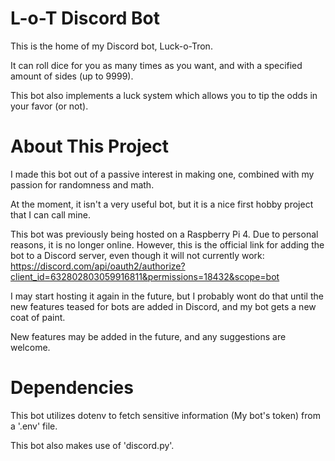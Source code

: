 # L-o-T Discord Bot
This is the home of my Discord bot, Luck-o-Tron.

It can roll dice for you as many times as you want, and with a specified amount of sides (up to 9999).

This bot also implements a luck system which allows you to tip the odds in your favor (or not).
# About This Project
I made this bot out of a passive interest in making one, combined with my passion for randomness and math.

At the moment, it isn't a very useful bot, but it is a nice first hobby project that I can call mine.

This bot was previously being hosted on a Raspberry Pi 4. Due to personal reasons, it is no longer online. However, this is the official link for adding the bot to a Discord server, even though it will not currently work:
https://discord.com/api/oauth2/authorize?client_id=632802803059916811&permissions=18432&scope=bot

I may start hosting it again in the future, but I probably wont do that until the new features teased for bots are added in Discord, and my bot gets a new coat of paint.

New features may be added in the future, and any suggestions are welcome.
# Dependencies
This bot utilizes dotenv to fetch sensitive information (My bot's token) from a '.env' file.

This bot also makes use of 'discord.py'.
